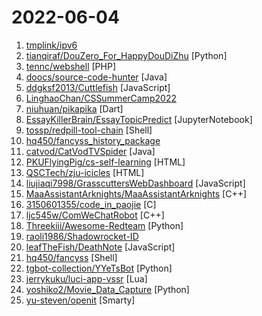# 2022-06-04

1. [tmplink/ipv6](https://github.com/tmplink/ipv6 "A document about ipv6.") 
2. [tianqiraf/DouZero_For_HappyDouDiZhu](https://github.com/tianqiraf/DouZero_For_HappyDouDiZhu "基于DouZero定制AI实战欢乐斗地主") [Python]
3. [tennc/webshell](https://github.com/tennc/webshell "This is a webshell open source project") [PHP]
4. [doocs/source-code-hunter](https://github.com/doocs/source-code-hunter "😱 从源码层面，剖析挖掘互联网行业主流技术的底层实现原理，为广大开发者 “提升技术深度” 提供便利。目前开放 Spring 全家桶，Mybatis、Netty、Dubbo 框架，及 Redis、Tomcat 中间件等") [Java]
5. [ddgksf2013/Cuttlefish](https://github.com/ddgksf2013/Cuttlefish "Scripts for self-use, ⛔️ fork") [JavaScript]
6. [LinghaoChan/CSSummerCamp2022](https://github.com/LinghaoChan/CSSummerCamp2022 "关于2022年CS保研夏令营通知公告的汇总。欢迎大家积极分享夏令营信息，资瓷一下互联网精神吼不吼啊？") 
7. [niuhuan/pikapika](https://github.com/niuhuan/pikapika "(R18+) 美观易用且无广告的二次元客户端，同时支持MacOS，Windows，Android，iOS。") [Dart]
8. [EssayKillerBrain/EssayTopicPredict](https://github.com/EssayKillerBrain/EssayTopicPredict "高考作文题目预测模型 v1.0") [JupyterNotebook]
9. [tossp/redpill-tool-chain](https://github.com/tossp/redpill-tool-chain "这是一个测试项目，可能会有不可预测的事情发生（比如：毁损数据、烧毁硬件等等），请谨慎使用。") [Shell]
10. [hq450/fancyss_history_package](https://github.com/hq450/fancyss_history_package "科学上网插件的离线安装包储存在这里") 
11. [catvod/CatVodTVSpider](https://github.com/catvod/CatVodTVSpider "") [Java]
12. [PKUFlyingPig/cs-self-learning](https://github.com/PKUFlyingPig/cs-self-learning "计算机自学指南") [HTML]
13. [QSCTech/zju-icicles](https://github.com/QSCTech/zju-icicles "浙江大学课程攻略共享计划") [HTML]
14. [liujiaqi7998/GrasscuttersWebDashboard](https://github.com/liujiaqi7998/GrasscuttersWebDashboard "Grasscutters的WEB控制面板") [JavaScript]
15. [MaaAssistantArknights/MaaAssistantArknights](https://github.com/MaaAssistantArknights/MaaAssistantArknights "《明日方舟》小助手，自动刷图、智能基建换班，全日常一键长草！") [C++]
16. [3150601355/code_in_paojie](https://github.com/3150601355/code_in_paojie "把代码排版位炮姐（御坂美琴）的样子，能运行，能唱歌") [C]
17. [ljc545w/ComWeChatRobot](https://github.com/ljc545w/ComWeChatRobot "PC微信机器人，实现获取通讯录，发送文本、图片、文件等消息，封装COM接口供Python、C#调用") [C++]
18. [Threekiii/Awesome-Redteam](https://github.com/Threekiii/Awesome-Redteam "一个红队知识仓库") [Python]
19. [raoli1986/Shadowrocket-ID](https://github.com/raoli1986/Shadowrocket-ID "") 
20. [leafTheFish/DeathNote](https://github.com/leafTheFish/DeathNote "") [JavaScript]
21. [hq450/fancyss](https://github.com/hq450/fancyss "fancyss is a project providing tools to across the GFW on asuswrt/merlin based router.") [Shell]
22. [tgbot-collection/YYeTsBot](https://github.com/tgbot-collection/YYeTsBot "🎬 人人影视bot，完全对接人人影视全部无删减资源") [Python]
23. [jerrykuku/luci-app-vssr](https://github.com/jerrykuku/luci-app-vssr "HelloWorld是一个以用户最佳主观体验为导向的插件，它支持多种主流协议和多种自定义视频分流服务，拥有精美的操作界面，并配上直观的节点信息。") [Lua]
24. [yoshiko2/Movie_Data_Capture](https://github.com/yoshiko2/Movie_Data_Capture "Local Movies Metadata Scraper") [Python]
25. [yu-steven/openit](https://github.com/yu-steven/openit "Openit订阅致力于打造免费无感的翻墙环境") [Smarty]
